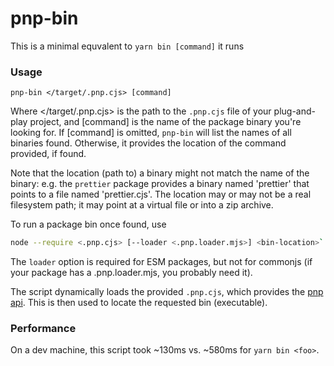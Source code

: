 # pnp-bin

This is a minimal equvalent to `yarn bin [command]` it runs

### Usage

`pnp-bin </target/.pnp.cjs> [command]`

Where </target/.pnp.cjs> is the path to the `.pnp.cjs` file of your
plug-and-play project, and [command] is the name of the package binary
you're looking for. If [command] is omitted, `pnp-bin` will list the
names of all binaries found. Otherwise, it provides the location of
the command provided, if found.

Note that the location (path to) a binary might not match the name of
the binary: e.g. the `prettier` package provides a binary named
'prettier' that points to a file named 'prettier.cjs'. The location
may or may not be a real filesystem path; it may point at a virtual
file or into a zip archive.

To run a package bin once found, use

```bash
node --require <.pnp.cjs> [--loader <.pnp.loader.mjs>] <bin-location>`
```

The `loader` option is required for ESM packages, but not for commonjs
(if your package has a .pnp.loader.mjs, you probably need it).

The script dynamically loads the provided `.pnp.cjs`, which provides
the [pnp api](https://yarnpkg.com/advanced/pnpapi). This is then used
to locate the requested bin (executable).

### Performance

On a dev machine, this script took ~130ms vs. ~580ms for
`yarn bin <foo>`.
